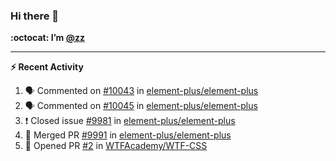 ### Hi there 👋

**:octocat: I’m [@zz](https://github.com/holazz)**

---

**:zap: Recent Activity**

<!--START_SECTION:activity-->
1. 🗣 Commented on [#10043](https://github.com/element-plus/element-plus/issues/10043) in [element-plus/element-plus](https://github.com/element-plus/element-plus)
2. 🗣 Commented on [#10045](https://github.com/element-plus/element-plus/issues/10045) in [element-plus/element-plus](https://github.com/element-plus/element-plus)
3. ❗️ Closed issue [#9981](https://github.com/element-plus/element-plus/issues/9981) in [element-plus/element-plus](https://github.com/element-plus/element-plus)
4. 🎉 Merged PR [#9991](https://github.com/element-plus/element-plus/pull/9991) in [element-plus/element-plus](https://github.com/element-plus/element-plus)
5. 💪 Opened PR [#2](https://github.com/WTFAcademy/WTF-CSS/pull/2) in [WTFAcademy/WTF-CSS](https://github.com/WTFAcademy/WTF-CSS)
<!--END_SECTION:activity-->
